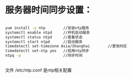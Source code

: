 
# 服务器时间同步设置：

```bash

yum install -y ntp        //安装ntp服务
systemctl enable ntpd     //开机启动服务
systemctl status ntpd     //查看状态
systemctl start ntpd      //启动服务
timedatectl set-timezone Asia/Shanghai        //更改时区
timedatectl set-ntp yes   //启用ntp同步
ntpq -p                   //同步时间
 
```
 文件 /etc/ntp.conf 是ntp相关配置
 
 
 